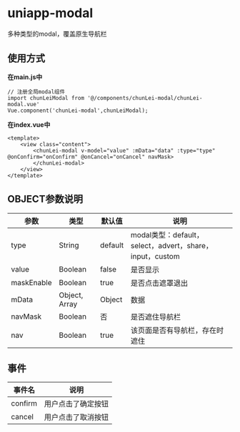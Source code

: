# uniapp-modal

多种类型的modal，覆盖原生导航栏

## 使用方式

**在main.js中**  

~~~
// 注册全局modal组件
import chunLeiModal from '@/components/chunLei-modal/chunLei-modal.vue'
Vue.component('chunLei-modal',chunLeiModal);
~~~

**在index.vue中**  

~~~
<template>
	<view class="content">
		<chunLei-modal v-model="value" :mData="data" :type="type" @onConfirm="onConfirm" @onCancel="onCancel" navMask>
		</chunLei-modal>
	</view>
</template>
~~~

## OBJECT参数说明

| 参数 | 类型 | 默认值 | 说明 |
| --- | --- | --- | --- |
| type | String | default | modal类型：default，select，advert，share，input，custom |
| value | Boolean | false | 是否显示 |
| maskEnable | Boolean | true | 是否点击遮罩退出 |
| mData | Object, Array | Object | 数据 |
| navMask | Boolean | 否 | 是否遮住导航栏 |
| nav | Boolean | true | 该页面是否有导航栏，存在时遮住 |

## 事件

| 事件名 | 说明 |
| ---  | --- |
| confirm | 用户点击了确定按钮 |
| cancel | 用户点击了取消按钮 |
